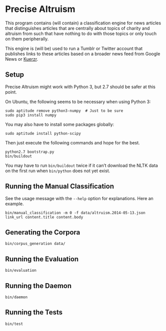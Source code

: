 # Precise Altruism

This program contains (will contain) a classification engine for news articles that distinguishes articles that are centrally about topics of charity and altruism from such that have nothing to do with those topics or only touch on them peripherally.

This engine is (will be) used to run a Tumblr or Twitter account that publishes links to these articles based on a broader news feed from Google News or [Kuerzr](http://www.kuerzr.com/).

## Setup

Precise Altruism might work with Python 3, but 2.7 should be safer at this point.

On Ubuntu, the following seems to be necessary when using Python 3:

    sudo aptitude remove python3-numpy  # Just to be sure
    sudo pip3 install numpy

You may also have to install some packages globally:

    sudo aptitude install python-scipy

Then just execute the following commands and hope for the best.

    python2.7 bootstrap.py
    bin/buildout

You may have to run `bin/buildout` twice if it can’t download the NLTK data on the first run when `bin/python` does not yet exist.

## Running the Manual Classification

See the usage message with the `--help` option for explanations. Here an example.

    bin/manual_classification -m 0 -f data/altruism.2014-05-13.json link_url content.title content.body

## Generating the Corpora

    bin/corpus_generation data/

## Running the Evaluation

    bin/evaluation

## Running the Daemon

    bin/daemon

## Running the Tests

    bin/test
